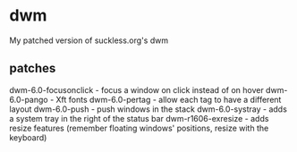 dwm
===

My patched version of suckless.org's dwm

patches
-------

dwm-6.0-focusonclick - focus a window on click instead of on hover
dwm-6.0-pango        - Xft fonts
dwm-6.0-pertag       - allow each tag to have a different layout
dwm-6.0-push         - push windows in the stack
dwm-6.0-systray      - adds a system tray in the right of the status bar
dwm-r1606-exresize   - adds resize features (remember floating windows' positions, resize with the keyboard)
